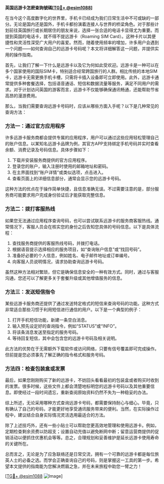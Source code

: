 **英国远游卡怎麽查詢號碼[[TG💪+ @esim1088](https://t.me/s/esim1088)]**

在当今这个高度数字化的世界里，手机卡已经成为我们日常生活中不可或缺的一部分。无论是国内还是国外，手机卡都扮演着连接人与世界的桥梁角色。对于那些计划前往英国旅行或长期居住的朋友来说，选择一张合适的电话卡显得尤为重要。而提到英国的电话卡，就不得不提远游卡（Roaming SIM Card）。这种卡片以其便捷性和灵活性深受广大用户的喜爱。然而，随着使用频率的增加，许多用户会遇到一个问题——如何查询自己的远游卡号码呢？本文将详细解答这一问题，并提供实用的操作指南。

首先，让我们了解一下什么是远游卡以及它为何如此受欢迎。远游卡是一种可以在多个国家使用的国际SIM卡，特别适合经常跨国旅行的人群。相比传统的本地SIM卡，远游卡无需更换手机卡槽，只需将卡插入设备即可立即使用。此外，远游卡通常提供多种套餐选择，包括语音通话、短信和数据流量等服务，满足不同用户的需求。对于计划访问英国的游客而言，远游卡不仅能够确保通讯畅通，还能帮助节省高昂的漫游费用。

那么，当我们需要查询远游卡号码时，应该从哪些方面入手呢？以下是几种常见的查询方法：

### 方法一：通过官方应用程序

许多远游卡服务商都会提供专属的应用程序，用户可以通过这些应用轻松管理自己的账户信息。以某知名远游卡品牌为例，其官方APP支持绑定手机号码并实时查看余额、消费记录及号码信息。具体步骤如下：

1. 下载并安装服务商提供的官方应用程序。
2. 登录您的账户，输入注册时使用的邮箱地址和密码。
3. 在主界面找到“账户详情”或类似选项，点击进入。
4. 查看页面上的详细信息部分，通常会显示您的远游卡号码。

这种方法的优点在于操作简单快捷，且信息准确无误。不过需要注意的是，部分服务商可能要求用户完成身份验证后才能获取完整信息。

### 方法二：拨打客服热线

如果您无法通过应用程序查询号码，也可以尝试联系远游卡的服务商客服热线。通常情况下，客服人员会在核实您的身份之后告知您具体的号码信息。以下是具体流程：

1. 查找服务商提供的客服热线号码，并拨打电话。
2. 根据语音提示选择相应的服务项目，如“查询账户信息”或“找回号码”。
3. 准备好必要的个人信息，例如姓名、电子邮件地址或订单编号。
4. 向客服人员说明情况，请求协助查询远游卡号码。

虽然这种方法相对繁琐，但它是确保信息安全的一种有效方式。同时，通过与客服沟通，您还可以了解更多关于套餐升级或其他增值服务的信息。

### 方法三：发送短信指令

某些远游卡服务商还提供了通过发送特定格式的短信来查询号码的功能。这种方式非常适合那些习惯于利用短信进行通信的用户。以下是一个典型的例子：

1. 打开手机短信功能，新建一条空白消息。
2. 输入预先设定好的查询指令，例如“STATUS”或“INFO”。
3. 将该条消息发送至指定的服务号码。
4. 等待回复短信，其中会包含您的远游卡号码及相关说明。

此方法的优势在于无需额外下载软件或访问网络，只要有信号覆盖即可完成操作。但前提是您必须事先了解正确的指令格式和服务号码。

### 方法四：检查包装盒或发票

最后，如果您刚刚购买了新的远游卡，不妨回头看看最初的包装盒或者购买时收到的发票。很多时候，这些文件上都会清楚地标明您的远游卡号码以及其他重要信息。即使经过一段时间遗忘，重新查阅原始资料仍然不失为一种稳妥的办法。

综上所述，无论采用哪种方式查询远游卡号码，都需要保持耐心与细心。毕竟，只有确认了自己的号码，才能更好地享受通讯服务带来的便利。当然，在实际操作过程中，建议结合自身实际情况灵活选用最适合的方法。

除了上述技巧外，还有一些小贴士可以帮助您更高效地管理和使用远游卡。例如，定期检查剩余资费以防超支；设置自动充值以避免断网中断；留意运营商提供的促销活动以便抓住优惠机会等等。总之，合理规划和妥善维护是延长远游卡使用寿命的关键所在。

总而言之，无论是为了应急联络还是日常交流，拥有一个可靠的远游卡都是每位旅英人士的必备之选。而学会正确查询自己的号码，则是掌握这一工具的第一步。希望本文提供的指南能为您解决燃眉之急，并在未来旅程中助您一臂之力！

[[TG💪+ @esim1088](https://t.me/s/esim1088) ![Image](https://i.postimg.cc/4NQfJmqS/Snipaste-2025-05-13-00-14-12.png)]